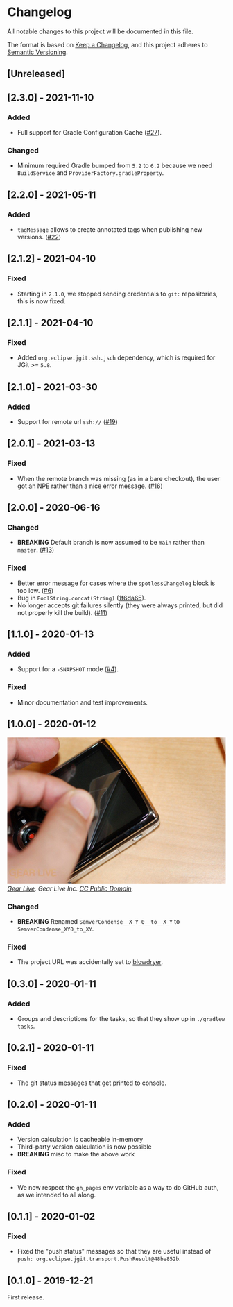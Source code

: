 # Changelog
All notable changes to this project will be documented in this file.

The format is based on [Keep a Changelog](https://keepachangelog.com/en/1.0.0/),
and this project adheres to [Semantic Versioning](https://semver.org/spec/v2.0.0.html).

## [Unreleased]

## [2.3.0] - 2021-11-10
### Added
- Full support for Gradle Configuration Cache ([#27](https://github.com/diffplug/spotless-changelog/pull/27)).
### Changed
- Minimum required Gradle bumped from `5.2` to `6.2` because we need `BuildService` and `ProviderFactory.gradleProperty`.

## [2.2.0] - 2021-05-11
### Added
- `tagMessage` allows to create annotated tags when publishing new versions. ([#22](https://github.com/diffplug/spotless-changelog/pull/22))

## [2.1.2] - 2021-04-10
### Fixed
- Starting in `2.1.0`, we stopped sending credentials to `git:` repositories, this is now fixed.

## [2.1.1] - 2021-04-10
### Fixed
- Added `org.eclipse.jgit.ssh.jsch` dependency, which is required for JGit >= `5.8`.

## [2.1.0] - 2021-03-30
### Added
- Support for remote url `ssh://` ([#19](https://github.com/diffplug/spotless-changelog/issues/19))

## [2.0.1] - 2021-03-13
### Fixed
- When the remote branch was missing (as in a bare checkout), the user got an NPE rather than a nice error message. ([#16](https://github.com/diffplug/spotless-changelog/issues/16))

## [2.0.0] - 2020-06-16
### Changed
- **BREAKING** Default branch is now assumed to be `main` rather than `master`. ([#13](https://github.com/diffplug/spotless-changelog/pull/13))
### Fixed
- Better error message for cases where the `spotlessChangelog` block is too low. ([#6](https://github.com/diffplug/spotless-changelog/issues/6))
- Bug in `PoolString.concat(String)` ([1f6da65](https://github.com/diffplug/spotless-changelog/commit/1f6da65b51c5ee7af847dc0e427fe685fbd3d43c)).
- No longer accepts git failures silently (they were always printed, but did not properly kill the build). ([#11](https://github.com/diffplug/spotless-changelog/issues/11))

## [1.1.0] - 2020-01-13
### Added
- Support for a `-SNAPSHOT` mode ([#4](https://github.com/diffplug/spotless-changelog/pull/4)).
### Fixed
- Minor documentation and test improvements.

## [1.0.0] - 2020-01-12
![Peeling off the wrapper](raw-peel.jpg)
*[Gear Live](http://www.gearlive.com/gallery/image_full/142268).  Gear Live Inc.  [CC Public Domain](https://creativecommons.org/share-your-work/public-domain/).*

### Changed
- **BREAKING** Renamed `SemverCondense__X_Y_0__to__X_Y` to `SemverCondense_XY0_to_XY`.
### Fixed
- The project URL was accidentally set to [blowdryer](https://github.com/diffplug/blowdryer).

## [0.3.0] - 2020-01-11
### Added
- Groups and descriptions for the tasks, so that they show up in `./gradlew tasks`.

## [0.2.1] - 2020-01-11
### Fixed
- The git status messages that get printed to console.

## [0.2.0] - 2020-01-11
### Added
- Version calculation is cacheable in-memory
- Third-party version calculation is now possible
- **BREAKING** misc to make the above work
### Fixed
- We now respect the `gh_pages` env variable as a way to do GitHub auth, as we intended to all along.

## [0.1.1] - 2020-01-02
### Fixed
- Fixed the "push status" messages so that they are useful instead of `push: org.eclipse.jgit.transport.PushResult@48be852b`.

## [0.1.0] - 2019-12-21
First release.
